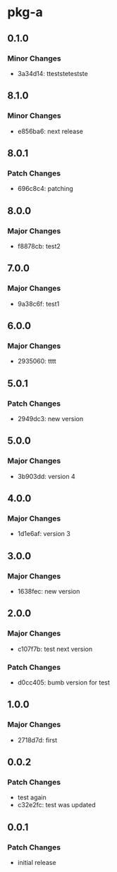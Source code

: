 # pkg-a

## 0.1.0

### Minor Changes

- 3a34d14: tteststetestste

## 8.1.0

### Minor Changes

- e856ba6: next release

## 8.0.1

### Patch Changes

- 696c8c4: patching

## 8.0.0

### Major Changes

- f8878cb: test2

## 7.0.0

### Major Changes

- 9a38c6f: test1

## 6.0.0

### Major Changes

- 2935060: tttt

## 5.0.1

### Patch Changes

- 2949dc3: new version

## 5.0.0

### Major Changes

- 3b903dd: version 4

## 4.0.0

### Major Changes

- 1d1e6af: version 3

## 3.0.0

### Major Changes

- 1638fec: new version

## 2.0.0

### Major Changes

- c107f7b: test next version

### Patch Changes

- d0cc405: bumb version for test

## 1.0.0

### Major Changes

- 2718d7d: first

## 0.0.2

### Patch Changes

- test again
- c32e2fc: test was updated

## 0.0.1

### Patch Changes

- initial release
